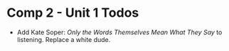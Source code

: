 # Comp 2 - Unit 1 Todos

- Add Kate Soper: _Only the Words Themselves Mean What They Say_ to listening. Replace a white dude. 